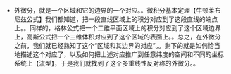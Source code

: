 * 外微分，就是一个区域和它的边界的一个对应。。微积分基本定理【牛顿莱布尼兹公式】我们都知道，把一段直线区域上的积分对应到了这段直线的端点上。。同样的，格林公式把一个二维平面区域上的积分对应到了这个区域边界上，高斯公式把一个三维体积对应到了这个区域的表面上。。总之，在外微分之前，我们就已经熟知了这个“区域和其边界的对应”。。剩下的就是如何恰当地描述这个对应了，以及如何把上述对应推广到任意纬度的空间和不同的坐标系统上【流型】，于是我们就找到了这个多重线性反对称的外微分。。
